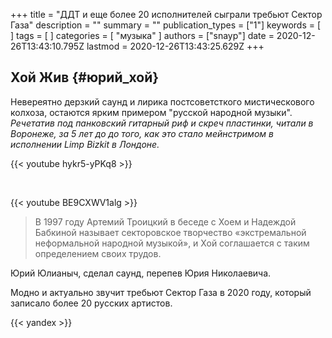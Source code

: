 +++
title = "ДДТ и  еще более 20 исполнителей сыграли требьют Сектор Газа"
description = ""
summary = ""
publication_types = ["1"]
keywords = [ ]
tags = [ ]
categories = [ "музыка" ]
authors = ["snayp"]
date = 2020-12-26T13:43:10.795Z
lastmod = 2020-12-26T13:43:25.629Z
+++

## Хой Жив {#юрий_хой}

Невереятно дерзкий саунд и лирика постсоветсткого мистическового колхоза, остаются ярким примером "русской народной музыки". *Речетатив под панковский гитарный риф и скреч пластинки, читали в Воронеже, за 5 лет до до того, как это стало мейнстримом в исполнении Limp Bizkit в Лондоне.*

{{< youtube hykr5-yPKq8 >}}

<br/>

{{< youtube BE9CXWV1alg >}}

> В 1997 году Артемий Троицкий в беседе с Хоем и Надеждой Бабкиной называет секторовское творчество «экстремальной неформальной народной музыкой», и Хой соглашается с таким определением своих трудов.

Юрий Юлианыч, сделал саунд, перепев Юрия Николаевича. 

Модно и актуально звучит требьют Сектор Газа в 2020 году, который записало более 20 русских артистов.

{{< yandex >}}
